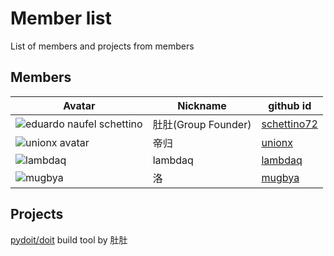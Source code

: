# Member list
List of members and projects from members

## Members

Avatar | Nickname | github id
------------ | ------------- | -------------
![eduardo naufel schettino](https://avatars0.githubusercontent.com/u/138474?v=3&s=48)|肚肚(Group Founder)|[schettino72](https://github.com/schettino72)
![unionx avatar](https://avatars2.githubusercontent.com/u/802884?v=3&s=48)|帝归|[unionx](https://github.com/unionx)
![lambdaq](https://avatars2.githubusercontent.com/u/987524?v=3&s=48)|lambdaq|[lambdaq](https://github.com/lambdaq)
![mugbya](https://avatars1.githubusercontent.com/u/5524117?v=3&s=48) | 洛 | [mugbya](https://github.com/mugbya)

## Projects

[pydoit/doit](https://github.com/pydoit/doit)
build tool by 肚肚
